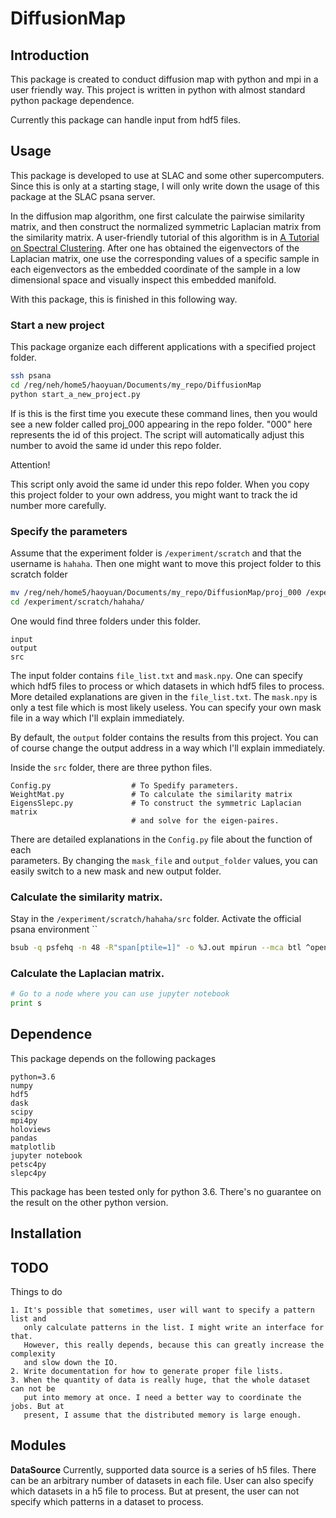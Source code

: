# DiffusionMap

## Introduction
This package is created to conduct diffusion map with
python and mpi in a user friendly way. This project 
is written in python with almost standard python package dependence. 

Currently this package can handle input from hdf5 files.

## Usage
This package is developed to use at SLAC and some other supercomputers. Since this is 
only at a starting stage, I will only write down the usage of this package at the SLAC 
psana server.

In the diffusion map algorithm, one first calculate the pairwise similarity matrix, and 
then construct the normalized symmetric Laplacian matrix from the similarity matrix. A
user-friendly tutorial of this algorithm is in
[A Tutorial on Spectral Clustering](https://arxiv.org/pdf/0711.0189.pdf).
After one has obtained the eigenvectors of the Laplacian matrix, one use the 
corresponding values of a specific sample in each eigenvectors as the embedded
coordinate of the sample in a low dimensional space and visually inspect this 
embedded manifold.

With this package, this is finished in this following way.

### Start a new project
This package organize each different applications with a specified project folder.
```bash
ssh psana
cd /reg/neh/home5/haoyuan/Documents/my_repo/DiffusionMap
python start_a_new_project.py
```
If is this is the first time you execute these command lines, then you would see a
new folder called proj_000 appearing in the repo folder. "000" here represents the id
of this project. The script will automatically adjust this number to avoid the same 
id under this repo folder. 

Attention!

This script only avoid the same id under this repo folder. When you copy this project
folder to your own address, you might want to track the id number more carefully.

### Specify the parameters
Assume that the experiment folder is `/experiment/scratch` and that 
the username is `hahaha`. Then one might want to move this project folder to this
scratch folder  

```bash
mv /reg/neh/home5/haoyuan/Documents/my_repo/DiffusionMap/proj_000 /experiment/scratch/hahaha/
cd /experiment/scratch/hahaha/ 
```
One would find three folders under this folder.

    input
    output
    src
    
The input folder contains `file_list.txt` and `mask.npy`. One can specify which hdf5 
files to process or which datasets in which hdf5 files to process. More detailed 
explanations are given in the `file_list.txt`. The `mask.npy` is only a test file which
is most likely useless. You can specify your own mask file in a way which I'll explain
immediately.

By default, the `output` folder contains the results from this project. You can of
course change the output address in a way which I'll explain
immediately.

Inside the `src` folder, there are three python files.

    Config.py                  # To Spedify parameters.
    WeightMat.py               # To calculate the similarity matrix
    EigensSlepc.py             # To construct the symmetric Laplacian matrix
                               # and solve for the eigen-paires.
    
There are detailed explanations in the `Config.py` file about the function of each  
parameters. By changing the `mask_file` and `output_folder` values, you can easily 
switch to a new mask and new output folder.

### Calculate the similarity matrix.
Stay in the `/experiment/scratch/hahaha/src` folder.
Activate the official psana environment ``

```bash
bsub -q psfehq -n 48 -R"span[ptile=1]" -o %J.out mpirun --mca btl ^openib python WeightMat.py
```

### Calculate the Laplacian matrix.


```python
# Go to a node where you can use jupyter notebook
print s
```


## Dependence
This package depends on the following packages

    python=3.6
    numpy
    hdf5
    dask
    scipy
    mpi4py
    holoviews
    pandas
    matplotlib
    jupyter notebook
    petsc4py
    slepc4py
 
This package has been tested only for python 3.6.
There's no guarantee on the result on the other python version. 

## Installation

  
## TODO
Things to do

    1. It's possible that sometimes, user will want to specify a pattern list and 
       only calculate patterns in the list. I might write an interface for that.
       However, this really depends, because this can greatly increase the complexity
       and slow down the IO.
    2. Write documentation for how to generate proper file lists.
    3. When the quantity of data is really huge, that the whole dataset can not be 
       put into memory at once. I need a better way to coordinate the jobs. But at 
       present, I assume that the distributed memory is large enough.
       
       
## Modules
**DataSource**
Currently, supported data source is a series of h5 files. There can be an arbitrary 
number of datasets in each file. User can also specify which datasets in a h5 file 
to process. But at present, the user can not specify which patterns in a dataset
 to process.





